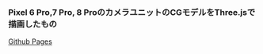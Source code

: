 ### Pixel 6 Pro,7 Pro, 8 ProのカメラユニットのCGモデルをThree.jsで描画したもの

[Github Pages](https://rsu-suba.github.io/PixelCameraUnit/)